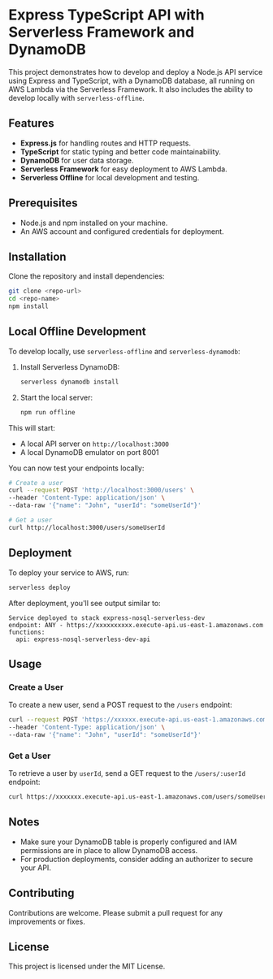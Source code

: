 # Express TypeScript API with Serverless Framework and DynamoDB

This project demonstrates how to develop and deploy a Node.js API service using Express and TypeScript, with a DynamoDB database, all running on AWS Lambda via the Serverless Framework. It also includes the ability to develop locally with `serverless-offline`.

## Features

- **Express.js** for handling routes and HTTP requests.
- **TypeScript** for static typing and better code maintainability.
- **DynamoDB** for user data storage.
- **Serverless Framework** for easy deployment to AWS Lambda.
- **Serverless Offline** for local development and testing.

## Prerequisites

- Node.js and npm installed on your machine.
- An AWS account and configured credentials for deployment.

## Installation

Clone the repository and install dependencies:

```bash
git clone <repo-url>
cd <repo-name>
npm install
```

## Local Offline Development

To develop locally, use `serverless-offline` and `serverless-dynamodb`:

1. Install Serverless DynamoDB:

   ```bash
   serverless dynamodb install
   ```

2. Start the local server:

   ```bash
   npm run offline
   ```

This will start:
- A local API server on `http://localhost:3000`
- A local DynamoDB emulator on port 8001

You can now test your endpoints locally:

```bash
# Create a user
curl --request POST 'http://localhost:3000/users' \
--header 'Content-Type: application/json' \
--data-raw '{"name": "John", "userId": "someUserId"}'

# Get a user
curl http://localhost:3000/users/someUserId
```

## Deployment

To deploy your service to AWS, run:

```bash
serverless deploy
```

After deployment, you'll see output similar to:

```
Service deployed to stack express-nosql-serverless-dev
endpoint: ANY - https://xxxxxxxxxx.execute-api.us-east-1.amazonaws.com
functions:
  api: express-nosql-serverless-dev-api
```

## Usage

### Create a User

To create a new user, send a POST request to the `/users` endpoint:

```bash
curl --request POST 'https://xxxxxx.execute-api.us-east-1.amazonaws.com/users' \
--header 'Content-Type: application/json' \
--data-raw '{"name": "John", "userId": "someUserId"}'
```

### Get a User

To retrieve a user by `userId`, send a GET request to the `/users/:userId` endpoint:

```bash
curl https://xxxxxxx.execute-api.us-east-1.amazonaws.com/users/someUserId
```

## Notes

- Make sure your DynamoDB table is properly configured and IAM permissions are in place to allow DynamoDB access.
- For production deployments, consider adding an authorizer to secure your API.

## Contributing

Contributions are welcome. Please submit a pull request for any improvements or fixes.

## License

This project is licensed under the MIT License.